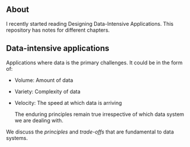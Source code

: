 ## About

I recently started reading Designing Data-Intensive Applications. This repository has notes for different chapters.

## Data-intensive applications

Applications where data is the primary challenges. It could be in the form of:
- Volume: Amount of data
- Variety: Complexity of data
- Velocity: The speed at which data is arriving

    The enduring principles remain true irrespective of which data system we are dealing with.

We discuss the *principles* and *trade-offs* that are fundamental to data systems.

